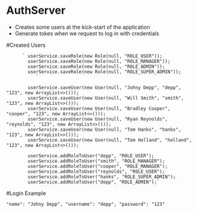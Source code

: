 # AuthServer
 - Creates some users at the kick-start of the application 
 - Generate tokes when we request to log in with credentials

#Created Users 



          ` userService.saveRole(new Role(null, "ROLE_USER"));
            userService.saveRole(new Role(null, "ROLE_MANAGER"));
            userService.saveRole(new Role(null, "ROLE_ADMIN"));
            userService.saveRole(new Role(null, "ROLE_SUPER_ADMIN"));
               `

            userService.saveUser(new User(null, "Johny Depp", "depp", "123", new ArrayList<>()));
            userService.saveUser(new User(null, "Will Smith", "smith", "123", new ArrayList<>()));
            userService.saveUser(new User(null, "Bradley Cooper", "cooper", "123", new ArrayList<>()));
            userService.saveUser(new User(null, "Ryan Reynolds", "reynolds", "123", new ArrayList<>()));
            userService.saveUser(new User(null, "Tom Hanks", "hanks", "123", new ArrayList<>()));
            userService.saveUser(new User(null, "Tom Holland", "holland", "123", new ArrayList<>()));

            userService.addRoleToUser("depp", "ROLE_USER");
            userService.addRoleToUser("smith", "ROLE_MANAGER");
            userService.addRoleToUser("cooper", "ROLE_MANAGER");
            userService.addRoleToUser("reynolds", "ROLE_USER");
            userService.addRoleToUser("hanks", "ROLE_SUPER_ADMIN");
            userService.addRoleToUser("depp", "ROLE_ADMIN");`

#Login Example 

`"name": "Johny Depp",
"username": "depp",
"password": "123"`